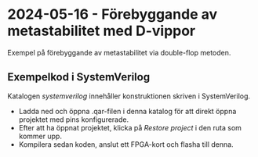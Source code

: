# 2024-05-16 - Förebyggande av metastabilitet med D-vippor

Exempel på förebyggande av metastabilitet via double-flop metoden.

## Exempelkod i SystemVerilog
Katalogen *systemverilog* innehåller konstruktionen skriven i SystemVerilog.  
* Ladda ned och öppna .qar-filen i denna katalog för att direkt öppna projektet med pins konfigurerade.   
* Efter att ha öppnat projektet, klicka på *Restore project* i den ruta som kommer upp.  
* Kompilera sedan koden, anslut ett FPGA-kort och flasha till denna. 
 